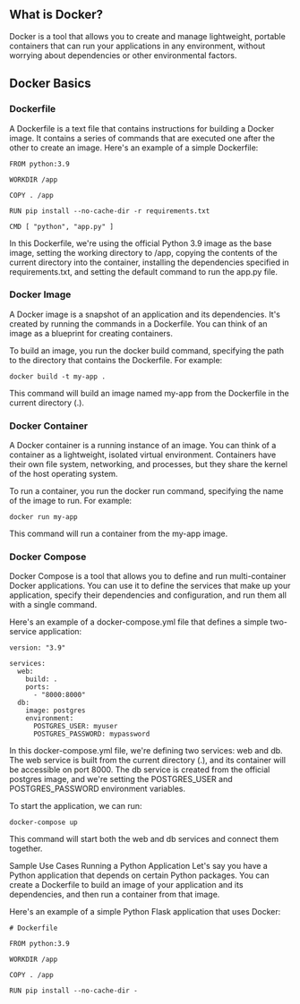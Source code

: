 ## What is Docker?
Docker is a tool that allows you to create and manage lightweight, portable containers that can run your applications in any environment, without worrying about dependencies or other environmental factors.

## Docker Basics
### Dockerfile
A Dockerfile is a text file that contains instructions for building a Docker image. It contains a series of commands that are executed one after the other to create an image. Here's an example of a simple Dockerfile:

```
FROM python:3.9

WORKDIR /app

COPY . /app

RUN pip install --no-cache-dir -r requirements.txt

CMD [ "python", "app.py" ]
```
In this Dockerfile, we're using the official Python 3.9 image as the base image, setting the working directory to /app, copying the contents of the current directory into the container, installing the dependencies specified in requirements.txt, and setting the default command to run the app.py file.

### Docker Image
A Docker image is a snapshot of an application and its dependencies. It's created by running the commands in a Dockerfile. You can think of an image as a blueprint for creating containers.

To build an image, you run the docker build command, specifying the path to the directory that contains the Dockerfile. For example:

```
docker build -t my-app .
```
This command will build an image named my-app from the Dockerfile in the current directory (.).

### Docker Container
A Docker container is a running instance of an image. You can think of a container as a lightweight, isolated virtual environment. Containers have their own file system, networking, and processes, but they share the kernel of the host operating system.

To run a container, you run the docker run command, specifying the name of the image to run. For example:

```
docker run my-app
```
This command will run a container from the my-app image.

### Docker Compose
Docker Compose is a tool that allows you to define and run multi-container Docker applications. You can use it to define the services that make up your application, specify their dependencies and configuration, and run them all with a single command.

Here's an example of a docker-compose.yml file that defines a simple two-service application:

```
version: "3.9"

services:
  web:
    build: .
    ports:
      - "8000:8000"
  db:
    image: postgres
    environment:
      POSTGRES_USER: myuser
      POSTGRES_PASSWORD: mypassword
```
In this docker-compose.yml file, we're defining two services: web and db. The web service is built from the current directory (.), and its container will be accessible on port 8000. The db service is created from the official postgres image, and we're setting the POSTGRES_USER and POSTGRES_PASSWORD environment variables.

To start the application, we can run:

```
docker-compose up
```
This command will start both the web and db services and connect them together.

Sample Use Cases
Running a Python Application
Let's say you have a Python application that depends on certain Python packages. You can create a Dockerfile to build an image of your application and its dependencies, and then run a container from that image.

Here's an example of a simple Python Flask application that uses Docker:

```
# Dockerfile

FROM python:3.9

WORKDIR /app

COPY . /app

RUN pip install --no-cache-dir -
```